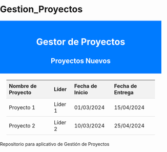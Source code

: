 # Gestion_Proyectos
<!-- proyectos nuevos -->
<!DOCTYPE html>
<html lang="en">
<head>
<meta charset="UTF-8">
<meta name="viewport" content="width=device-width, initial-scale=1.0">
<title>Proyectos Nuevos</title>
<style>
    body {
        margin: 0;
        padding: 0;
    }
    .header {
        background-color: #007bff;
        color: white;
        padding: 10px;
        text-align: center;
    }
    .table-container {
        margin: 20px;
    }
    table {
        width: 100%;
        border-collapse: collapse;
    }
    th, td {
        padding: 8px;
        text-align: left;
        border-bottom: 1px solid #ddd;
    }
    th {
        background-color: #f2f2f2;
    }
</style>
</head>
<body>
<div class="header">
    <h1>Gestor de Proyectos</h1>
    <h2>Proyectos Nuevos</h2>
</div>
<div class="table-container">
    <table>
        <thead>
            <tr>
                <th>Nombre de Proyecto</th>
                <th>Líder</th>
                <th>Fecha de Inicio</th>
                <th>Fecha de Entrega</th>
            </tr>
        </thead>
        <tbody>
            <!-- Aquí puedes agregar filas con los datos de tus proyectos -->
            <tr>
                <td>Proyecto 1</td>
                <td>Líder 1</td>
                <td>01/03/2024</td>
                <td>15/04/2024</td>
            </tr>
            <tr>
                <td>Proyecto 2</td>
                <td>Líder 2</td>
                <td>10/03/2024</td>
                <td>25/04/2024</td>
            </tr>
            <!-- Puedes agregar más filas según sea necesario -->
        </tbody>
    </table>
</div>
</body>
</html>

Repositorio para aplicativo de Gestión de Proyectos
